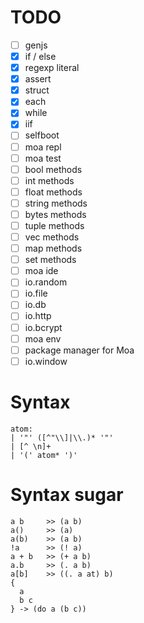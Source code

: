 # TODO
- [ ] genjs
- [x] if / else
- [x] regexp literal
- [x] assert
- [x] struct
- [x] each
- [x] while
- [x] iif
- [ ] selfboot
- [ ] moa repl
- [ ] moa test
- [ ] bool   methods
- [ ] int    methods
- [ ] float  methods
- [ ] string methods
- [ ] bytes  methods
- [ ] tuple  methods
- [ ] vec    methods
- [ ] map    methods
- [ ] set    methods
- [ ] moa ide
- [ ] io.random
- [ ] io.file
- [ ] io.db
- [ ] io.http
- [ ] io.bcrypt
- [ ] moa env
- [ ] package manager for Moa
- [ ] io.window

# Syntax
```
atom:
| '"' ([^"\\]|\\.)* '"'
| [^ \n]+
| '(' atom* ')'
```

# Syntax sugar
```
a b     >> (a b)
a()     >> (a)
a(b)    >> (a b)
!a      >> (! a)
a + b   >> (+ a b)
a.b     >> (. a b)
a[b]    >> ((. a at) b)
{
  a
  b c
} -> (do a (b c))
```

